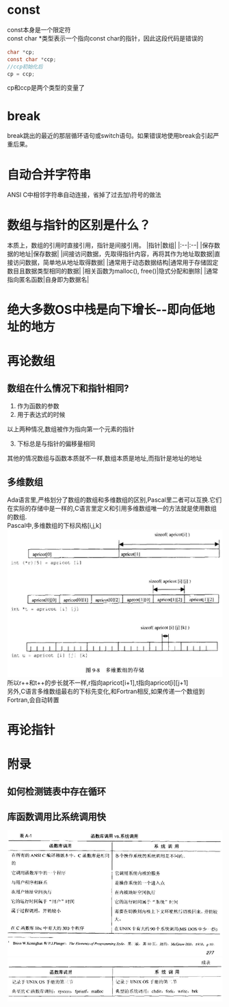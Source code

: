 # const
const本身是一个限定符<br>
const char *类型表示一个指向const char的指针，因此这段代码是错误的
```C
char *cp;
const char *ccp;
//ccp初始化后
cp = ccp;
```
cp和ccp是两个类型的变量了
# break
break跳出的最近的那层循环语句或switch语句。如果错误地使用break会引起严重后果。
# 自动合并字符串
ANSI C中相邻字符串自动连接，省掉了过去加\符号的做法
# 数组与指针的区别是什么？
本质上，数组的引用时直接引用，指针是间接引用。
|指针|数组|
|:--|:--|
|保存数据的地址|保存数据|
|间接访问数据，先取得指针内容，再将其作为地址取数据|直接访问数据，简单地从地址取得数据|
|通常用于动态数据结构|通常用于存储固定数目且数据类型相同的数据|
|相关函数为malloc(), free()|隐式分配和删除|
|通常指向匿名函数|自身即为数据名|
# 绝大多数OS中栈是向下增长--即向低地址的地方
# 再论数组
## 数组在什么情况下和指针相同?
1. 作为函数的参数
2. 用于表达式的时候

以上两种情况,数组被作为指向第一个元素的指针

3. 下标总是与指针的偏移量相同

其他的情况数组与函数本质就不一样,数组本质是地址,而指针是地址的地址

## 多维数组
Ada语言里,严格划分了数组的数组和多维数组的区别,Pascal里二者可以互换.它们在实际的存储中是一样的,C语言里定义和引用多维数组唯一的方法就是使用数组的数组.<br>
Pascal中,多维数组的下标风格[i,j,k]<br>
![多维数组的存储](多维数组的存储.jpg)
所以r++和t++的步长就不一样,r指向apricot[i+1],t指向apricot[i][j+1]<br>
另外,C语言多维数组最右的下标先变化,和Fortran相反,如果传递一个数组到Fortran,会自动转置
# 再论指针

# 附录
## 如何检测链表中存在循环
## 库函数调用比系统调用快
![](库函数系统调用1.jpg)
![](库函数系统调用2.jpg)